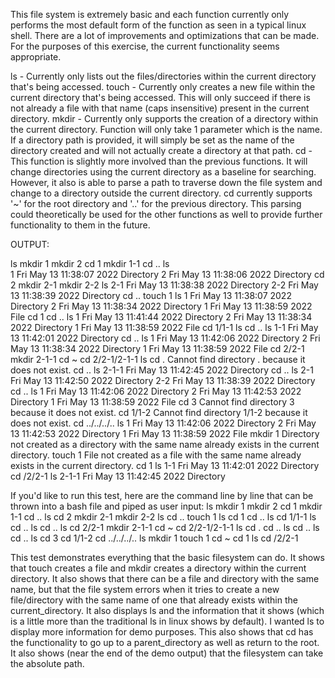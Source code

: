 This file system is extremely basic and each function currently only performs the most default form of the function as seen in a typical linux shell. There are a lot of improvements and optimizations that can be made.
For the purposes of this exercise, the current functionality seems appropriate.

ls    - Currently only lists out the files/directories within the current directory that's being accessed.
touch - Currently only creates a new file within the current directory that's being accessed.
        This will only succeed if there is not already a file with that name (caps insensitive) present in the current directory.
mkdir - Currently only supports the creation of a directory within the current directory. Function will only take 1 parameter
        which is the name. If a directory path is provided, it will simply be set as the name of the directory created and will not actually create a directory at that path.
cd    - This function is slightly more involved than the previous functions. It will change directories using the current directory as a baseline for searching. However, it
        also is able to parse a path to traverse down the file system and change to a directory outside the current directory. cd currently supports '~' for the root directory
        and '..' for the previous directory. This parsing could theoretically be used for the other functions as well to provide further functionality to them in the future.

OUTPUT:

ls
mkdir 1
mkdir 2
cd 1
mkdir 1-1
cd ..
ls   
1       Fri May 13 11:38:07 2022        Directory
2       Fri May 13 11:38:06 2022        Directory
cd 2
mkdir 2-1
mkdir 2-2
ls
2-1     Fri May 13 11:38:38 2022        Directory
2-2     Fri May 13 11:38:39 2022        Directory
cd ..
touch 1
ls
1       Fri May 13 11:38:07 2022        Directory
2       Fri May 13 11:38:34 2022        Directory
1       Fri May 13 11:38:59 2022        File
cd 1
cd ..
ls
1       Fri May 13 11:41:44 2022        Directory
2       Fri May 13 11:38:34 2022        Directory
1       Fri May 13 11:38:59 2022        File
cd 1/1-1
ls
cd ..
ls
1-1     Fri May 13 11:42:01 2022        Directory
cd ..
ls
1       Fri May 13 11:42:06 2022        Directory
2       Fri May 13 11:38:34 2022        Directory
1       Fri May 13 11:38:59 2022        File
cd 2/2-1
mkdir 2-1-1
cd ~
cd 2/2-1/2-1-1
ls
cd .
Cannot find directory . because it does not exist.
cd ..
ls
2-1-1   Fri May 13 11:42:45 2022        Directory
cd ..
ls
2-1     Fri May 13 11:42:50 2022        Directory
2-2     Fri May 13 11:38:39 2022        Directory
cd ..
ls
1       Fri May 13 11:42:06 2022        Directory
2       Fri May 13 11:42:53 2022        Directory
1       Fri May 13 11:38:59 2022        File
cd 3
Cannot find directory 3 because it does not exist.
cd 1/1-2
Cannot find directory 1/1-2 because it does not exist.
cd ../../../..
ls
1       Fri May 13 11:42:06 2022        Directory
2       Fri May 13 11:42:53 2022        Directory
1       Fri May 13 11:38:59 2022        File
mkdir 1
Directory not created as a directory with the same name already exists in the current directory.
touch 1
File not created as a file with the same name already exists in the current directory.
cd 1
ls
1-1     Fri May 13 11:42:01 2022        Directory
cd /2/2-1
ls
2-1-1   Fri May 13 11:42:45 2022        Directory

If you'd like to run this test, here are the command line by line that can be thrown into a bash file and piped as user input:
ls
mkdir 1
mkdir 2
cd 1
mkdir 1-1
cd ..
ls 
cd 2
mkdir 2-1
mkdir 2-2
ls
cd ..
touch 1
ls
cd 1
cd ..
ls
cd 1/1-1
ls
cd ..
ls
cd ..
ls
cd 2/2-1
mkdir 2-1-1
cd ~
cd 2/2-1/2-1-1
ls
cd .
cd ..
ls
cd ..
ls
cd ..
ls
cd 3
cd 1/1-2
cd ../../../..
ls
mkdir 1
touch 1
cd ~
cd 1
ls
cd /2/2-1

This test demonstrates everything that the basic filesystem can do. It shows that touch creates a file and mkdir creates a directory within the current directory. It also shows that there can be a file and directory with the same name, but that the file system
errors when it tries to create a new file/directory with the same name of one that already exists within the current_directory. It also displays ls and the information that it shows (which is a little more than the traditional ls in linux shows by default).
I wanted ls to display more information for demo purposes. This also shows that cd has the functionality to go up to a parent_directory as well as return to the root. It also shows (near the end of the demo output) that the filesystem can take the absolute path.